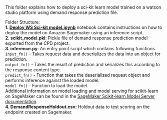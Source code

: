 This folder explains how to deploy a sci-kit learn model trained on a watson studio platform using demand response prediction file.

Folder Structure: <br>
**1. [Deploy WS Sci-kit model.ipynb](https://github.com/IBM/watson-studio-sagemaker-watson-trust-integration/blob/main/Deploy%20WS%20Scikit%20model%20on%20Sagemaker/Deploy%20WS%20Sci-kit%20model.ipynb)** notebook contains instructions on how to deploy the model on Amazon Sagemaker using an inference script.<br>
**2. scikit_model.pkl**: Pickle file of demand response prediction model exported from the CPD project.<br>
**3. inference.py**: An entry point script which contains following functions. <br>
`input_fn()` - Takes request data and deserializes the data into an object for prediction.  <br>
`output_fn()` - Takes the result of prediction and serializes this according to the response content type.  <br>
`predict_fn()` - Function that takes the deserialized request object and performs inference against the loaded model.  <br>
`model_fn()` - Function to load the model.  <br>
Additional information on model loading and model serving for scikit-learn on SageMaker can be found in the [SageMaker Scikit-learn Model Server documentation](https://sagemaker.readthedocs.io/en/stable/frameworks/sklearn/using_sklearn.html#deploy-a-scikit-learn-model). <br>
**4. DemandResponseHoldout.csv:** Holdout data to test scoring on the endpoint created on Sagemaker.
